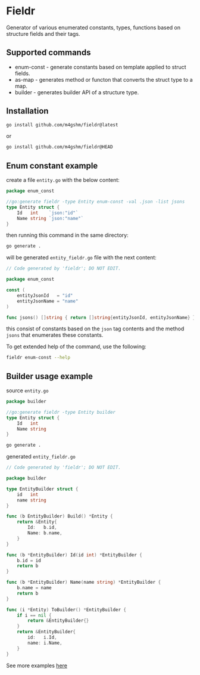 # Fieldr

Generator of various enumerated constants, types, functions based on structure fields and their tags.

## Supported commands

* enum-const - generate constants based on template applied to struct fields.
* as-map - generates method or functon that converts the struct type to a map.
* builder - generates builder API of a structure type.

## Installation

```bash
go install github.com/m4gshm/fieldr@latest
```
or
```bash
go install github.com/m4gshm/fieldr@HEAD
```
## Enum constant example

create a file `entity.go` with the below content:

```go
package enum_const

//go:generate fieldr -type Entity enum-const -val .json -list jsons
type Entity struct {
    Id   int    `json:"id"`
    Name string `json:"name"`
}
```

then running this command in the same directory:

```bash script
go generate .
```

will be generated `entity_fieldr.go` file with the next content:

```go
// Code generated by 'fieldr'; DO NOT EDIT.

package enum_const

const (
    entityJsonId   = "id"
    entityJsonName = "name"
)

func jsons() []string { return []string{entityJsonId, entityJsonName} }
```

this consist of constants based on the `json` tag contents and the method `jsons` that enumerates these constants.

To get extended help of the command, use the following:

```bash
fieldr enum-const --help
```

## Builder usage example

source `entity.go`
```go
package builder

//go:generate fieldr -type Entity builder
type Entity struct {
    Id   int
    Name string
}
```

```bash script
go generate .
```

generated `entity_fieldr.go`
```go
// Code generated by 'fieldr'; DO NOT EDIT.

package builder

type EntityBuilder struct {
	id   int
	name string
}

func (b EntityBuilder) Build() *Entity {
	return &Entity{
		Id:   b.id,
		Name: b.name,
	}
}

func (b *EntityBuilder) Id(id int) *EntityBuilder {
	b.id = id
	return b
}

func (b *EntityBuilder) Name(name string) *EntityBuilder {
	b.name = name
	return b
}

func (i *Entity) ToBuilder() *EntityBuilder {
	if i == nil {
		return &EntityBuilder{}
	}
	return &EntityBuilder{
		id:   i.Id,
		name: i.Name,
	}
}
```


 See more examples [here](./examples/)